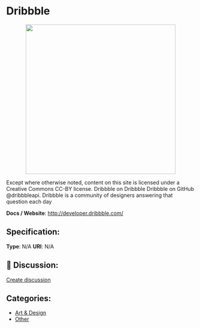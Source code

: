 # Dribbble
<p align="center">
    <img width="400" src="https://raw.githubusercontent.com/apis-list/apis-list/apis/dribbble/logo_256x256.png" />
</p>

Except where otherwise noted, content on this site is licensed under a Creative Commons CC-BY license. Dribbble on Dribbble Dribbble on GitHub @dribbbleapi. Dribbble is a community of designers answering that question each day

**Docs / Website**: http://developer.dribbble.com/

## Specification:
**Type**:  N/A 
**URI**:  N/A 

## 💬 Discussion:
[Create discussion](link)

## Categories:
- [Art & Design](https://github.com/apis-list/apis-list#art-and-design)
- [Other](https://github.com/apis-list/apis-list#other)





